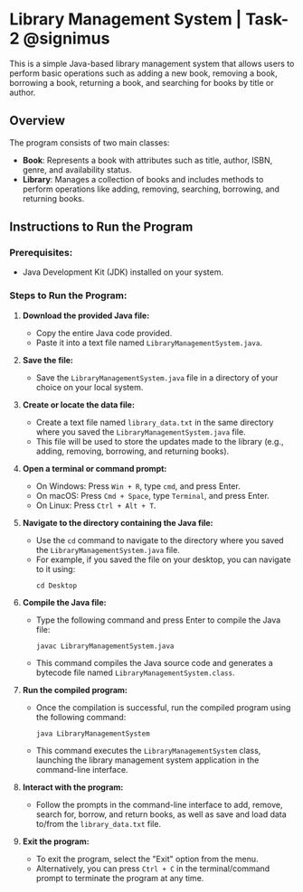 # Library Management System | Task-2 @signimus


This is a simple Java-based library management system that allows users to perform basic operations such as adding a new book, removing a book, borrowing a book, returning a book, and searching for books by title or author.

## Overview

The program consists of two main classes:
- **Book**: Represents a book with attributes such as title, author, ISBN, genre, and availability status.
- **Library**: Manages a collection of books and includes methods to perform operations like adding, removing, searching, borrowing, and returning books.

## Instructions to Run the Program

### Prerequisites:
- Java Development Kit (JDK) installed on your system.

### Steps to Run the Program:

1. **Download the provided Java file:**
   - Copy the entire Java code provided.
   - Paste it into a text file named `LibraryManagementSystem.java`.

2. **Save the file:**
   - Save the `LibraryManagementSystem.java` file in a directory of your choice on your local system.

3. **Create or locate the data file:**
   - Create a text file named `library_data.txt` in the same directory where you saved the `LibraryManagementSystem.java` file.
   - This file will be used to store the updates made to the library (e.g., adding, removing, borrowing, and returning books).

4. **Open a terminal or command prompt:**
   - On Windows: Press `Win + R`, type `cmd`, and press Enter.
   - On macOS: Press `Cmd + Space`, type `Terminal`, and press Enter.
   - On Linux: Press `Ctrl + Alt + T`.

5. **Navigate to the directory containing the Java file:**
   - Use the `cd` command to navigate to the directory where you saved the `LibraryManagementSystem.java` file.
   - For example, if you saved the file on your desktop, you can navigate to it using:
     ```
     cd Desktop
     ```

6. **Compile the Java file:**
   - Type the following command and press Enter to compile the Java file:
     ```
     javac LibraryManagementSystem.java
     ```
   - This command compiles the Java source code and generates a bytecode file named `LibraryManagementSystem.class`.

7. **Run the compiled program:**
   - Once the compilation is successful, run the compiled program using the following command:
     ```
     java LibraryManagementSystem
     ```
   - This command executes the `LibraryManagementSystem` class, launching the library management system application in the command-line interface.

8. **Interact with the program:**
   - Follow the prompts in the command-line interface to add, remove, search for, borrow, and return books, as well as save and load data to/from the `library_data.txt` file.

9. **Exit the program:**
   - To exit the program, select the "Exit" option from the menu.
   - Alternatively, you can press `Ctrl + C` in the terminal/command prompt to terminate the program at any time.

